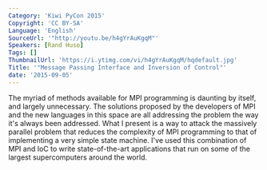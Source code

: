 ```yaml
---
Category: 'Kiwi PyCon 2015'
Copyright: 'CC BY-SA'
Language: 'English'
SourceUrl: '"http://youtu.be/h4gYrAuKgqM"'
Speakers: [Rand Huso]
Tags: []
ThumbnailUrl: 'https://i.ytimg.com/vi/h4gYrAuKgqM/hqdefault.jpg'
Title: '"Message Passing Interface and Inversion of Control"'
date: '2015-09-05'
---
```

The myriad of methods available for MPI programming is daunting by itself, and largely unnecessary. The solutions proposed by the developers of MPI and the new languages in this space are all addressing the problem the way it's always been addressed. What I present is a way to attack the massively parallel problem that reduces the complexity of MPI programming to that of implementing a very simple state machine. I've used this combination of MPI and IoC to write state-of-the-art applications that run on some of the largest supercomputers around the world.